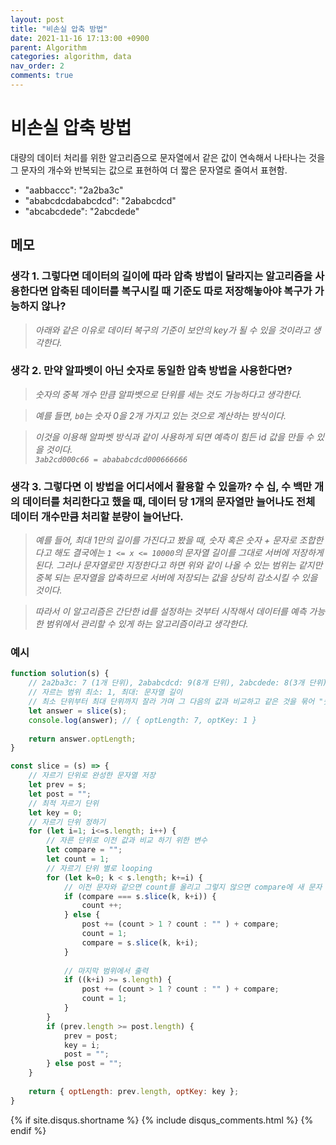 ```yaml
---
layout: post
title: "비손실 압축 방법"
date: 2021-11-16 17:13:00 +0900
parent: Algorithm
categories: algorithm, data
nav_order: 2
comments: true
---
```


# 비손실 압축 방법

대량의 데이터 처리를 위한 알고리즘으로 문자열에서 같은 값이 연속해서 나타나는 것을 그 문자의 개수와 반복되는 값으로 표현하여 더 짧은 문자열로 줄여서 표현함.

- "aabbaccc": "2a2ba3c"
- "ababcdcdababcdcd": "2ababcdcd"
- "abcabcdede": "2abcdede"

## 메모

### 생각 1. 그렇다면 데이터의 길이에 따라 압축 방법이 달라지는 알고리즘을 사용한다면 압축된 데이터를 복구시킬 때 기준도 따로 저장해놓아야 복구가 가능하지 않나?

> *아래와 같은 이유로 데이터 복구의 기준이 보안의 key가 될 수 있을 것이라고 생각한다.*

### 생각 2. 만약 알파벳이 아닌 숫자로 동일한 압축 방법을 사용한다면?

> *숫자의 중복 개수 만큼 알파벳으로 단위를 세는 것도 가능하다고 생각한다.*

> *예를 들면, `b0`는 숫자 0을 2개 가지고 있는 것으로 계산하는 방식이다.*

> *이것을 이용해 알파벳 방식과 같이 사용하게 되면 예측이 힘든 id 값을 만들 수 있을 것이다. <br/>`3ab2cd000c66 = abababcdcd000666666`*

### 생각 3. 그렇다면 이 방법을 어디서에서 활용할 수 있을까? 수 십, 수 백만 개의 데이터를 처리한다고 했을 때, 데이터 당 1개의 문자열만 늘어나도 전체 데이터 개수만큼 처리할 분량이 늘어난다.

> *예를 들어, 최대 1만의 길이를 가진다고 봤을 때, 숫자 혹은 숫자 + 문자로 조합한다고 해도 결국에는 `1 <= x <= 10000`의 문자열 길이를 그대로 서버에 저장하게 된다. 그러나 문자열로만 지정한다고 하면 위와 같이 나올 수 있는 범위는 같지만 중복 되는 문자열을 압축하므로 서버에 저장되는 값을 상당히 감소시킬 수 있을 것이다.*

> *따라서 이 알고리즘은 간단한 id를 설정하는 것부터 시작해서 데이터를 예측 가능한 범위에서 관리할 수 있게 하는 알고리즘이라고 생각한다.*

### 예시

```js
function solution(s) {
    // 2a2ba3c: 7 (1개 단위), 2ababcdcd: 9(8개 단위), 2abcdede: 8(3개 단위)
    // 자르는 범위 최소: 1, 최대: 문자열 길이
    // 최소 단위부터 최대 단위까지 잘라 가며 그 다음의 값과 비교하고 같은 것을 묶어 "숫자 + 알파벳" 형태로 변환
    let answer = slice(s);
    console.log(answer); // { optLength: 7, optKey: 1 }
    
    return answer.optLength;
}

const slice = (s) => {
    // 자르기 단위로 완성한 문자열 저장
    let prev = s;
    let post = "";
    // 최적 자르기 단위
    let key = 0;
    // 자르기 단위 정하기
    for (let i=1; i<=s.length; i++) {
        // 자른 단위로 이전 값과 비교 하기 위한 변수
        let compare = "";
        let count = 1;
        // 자르기 단위 별로 looping
        for (let k=0; k < s.length; k+=i) {
            // 이전 문자와 같으면 count를 올리고 그렇지 않으면 compare에 새 문자 할당
            if (compare === s.slice(k, k+i)) { 
                count ++;
            } else {
                post += (count > 1 ? count : "" ) + compare;
                count = 1;
                compare = s.slice(k, k+i);
            }
            
            // 마지막 범위에서 출력
            if ((k+i) >= s.length) {
                post += (count > 1 ? count : "" ) + compare;
                count = 1;
            }
        }
        if (prev.length >= post.length) {
            prev = post;
            key = i;
            post = "";
        } else post = "";
    }
    
    return { optLength: prev.length, optKey: key };
}
```

{% if site.disqus.shortname %}
  {% include disqus_comments.html %}
{% endif %}